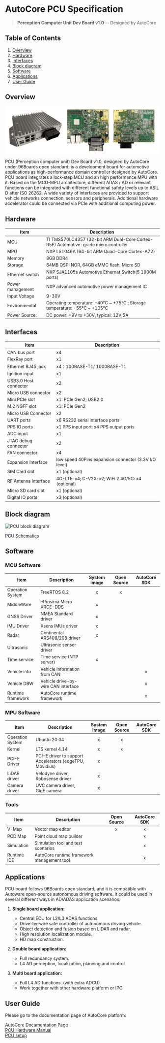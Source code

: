 # AutoCore PCU Specification

> **Perception Computer Unit Dev Board v1.0** -- Designed by AutoCore

## Table of Contents

1. [Overview](#overview)  
2. [Hardware](#hardware)  
3. [Interfaces](#interfaces)  
4. [Block diagram](#block-diagram)
5. [Software](#software)
6. [Applications](#applications)
7. [User Guide](#user-guide)

## Overview

![PCU Dev board](images/Pcu_top_view.png "PCU Dev board")

PCU (Perception computer unit) Dev Board v1.0, designed by AutoCore under 96Boards open standard, is a development board for automotive applications as high-performance domain controller designed by AutoCore. PCU board integrates a lock-step MCU and an high performance MPU with it. Based on the MCU-MPU architecture, different ADAS / AD or relevant functions can be integrated with different functional safety levels up to ASIL D after ISO 26262. A wide variety of interfaces are provided to support vehicle networks connection, sensors and peripherals. Additional hardware accelerator could be connected via PCIe with additional computing power.

## Hardware
| Item           | Description   |
| -------------  | ------------- |
| MCU            | TI TMS570LC4357 (32-bit ARM Dual-Core Cortex-R5F) Automotive-grade micro controller |
| MPU            | NXP LS1046A (64-bit ARM Quad-Core Cortex-A72) |
| Memory         | 8GB DDR4 |
| Storage        | 64MB QSPI NOR, 64GB eMMC flash, Micro SD |
| Ethernet switch| NXP SJA1105s Automotive Ethernet Switch(5 1000M ports) |
| Power management| NXP advanced automotive power management IC|
| Input Voltage  |     9-30V        | 
| Environmental    |  Operating temperature: -40°C ~ +75°C ; Storage temperature: -55°C ~ +105°C  |
| Power Source:  | DC power: +9V to +30V, typical: 12V,5A |

## Interfaces
| Item           | Description   |
| -------------  | ------------- |
| CAN bus port   | x4            |
| FlexRay port   | x1            |
| Ethernet RJ45 jack | x4：100BASE-T1/ 1000BASE-T1 |
| Ignition input | x1            |
| USB3.0  Host connector | x2            |
| Micro USB connector    | x2            |
| Mini PCIe slot | x1: PCIe Gen2; USB2.0 |
| M.2 NGFF slot  | x1: PCIe Gen2 |
| Micro USB Connector| x2 |
| UART ports     | x6 RS232 serial interface ports|
| PPS IO ports   | x1 PPS input port; x4 PPS output ports|
| ADC input      | x1            |
| JTAG  debug connector | x2 |
| FAN connector  | x4 |
| Expansion Interface | low speed 40Pins expansion connector (3.3V I/O level) |
| SIM Card slot  | x1 (optional) |
| RF Antenna Interface |4G-LTE: x4;  C-V2X: x2; WiFi 2.4G/5G: x4 (optional) |
| Micro SD card slot   | x1 (optional) |
| Digital IO ports | x3 (optional) |

## Block diagram
![PCU block diagram](images/Pcu_block_diagram.png "PCU block diagram")

[PCU Schematics](pdf/Pcu_schematics.pdf "PCU Schematics")

## Software

### MCU Software

| Item           | Description                     |  System image  | Open Source | AutoCore SDK   |
| -------------  | -------------                   | :------------: | :---------: | :------------: |
| Operation System| FreeRTOS 8.2                   |        x       |      x      |                |
| MiddleWare     | eProsima Micro XRCE-DDS         |        x       |             |                |
| GNSS Driver    | NMEA Standard driver            |        x       |             |                |
| IMU Driver     | Xsens IMUs driver               |        x       |             |                |
| Radar          | Continental ARS408/208 driver   |        x       |             |                |
| Ultrasonic     | Ultrasonic sensor driver        |                |             |                |
| Time service   | Time service (NTP server)       |        x       |             |                |
| Vehicle info   | Vehicle information from CAN    |                |             |        x       |
| Vehicle DBW    | Vehicle drive-by-wire CAN interface|             |             |        x       |
| Runtime framework| AutoCore runtime framework    |                |             |        x       |

### MPU Software
| Item           | Description                     |  System image  | Open Source | AutoCore SDK   |
| -------------  | -------------                   | :------------: | :---------: | :------------: |
| Operation System| Ubuntu 20.04                   |        x       |      x      |                |
| Kernel         | LTS kernel 4.14                 |        x       |      x      |                |
| PCI-E Driver   | PCI-E driver to support Accelerators (edgeTPU, Movidius) | x | |                |
| LiDAR driver   | Velodyne driver, Robosense driver|       x       |             |                |
| Camera driver  | UVC camera driver, GigE camera  |        x       |             |                |

### Tools
| Item           | Description    | Open Source  | AutoCore SDK   |
| -------------  | -------------  | :----------: | :------------: |
| V-Map          | Vector map editor|       x    |        x       |
| PCD Map         | Point cloud map builder|     |        x       |
| Simulation     | Simulation tool and test scenarios|  |  x      |
| Runtime IDE    | AutoCore runtime framework management tool| | x|


## Applications
PCU board follows 96Boards open standard, and it is compatible with Autoware open-source autonomous driving software. It could be used in several different ways in AD/ADAS application scenarios:

1. **Single board application:**   
    - Central ECU for L2/L3 ADAS functions.
    - Drive-by-wire safe controller of autonomous driving vehicle.
    - Object detection and fusion based on LiDAR and radar.
    - High resolution localization module.
    - HD map construction.

2. **Double board application:**
    - Full redundancy system.
    - L4 AD perception, localization, planning and control.  

3. **Multi board application:**    
    - Full L4 AD functions. (with extra ADCU)
    - Work together with other hardware platform or IPC.

## User Guide

Please go to the documentation page of AutoCore platform:

[AutoCore Documentation Page](../README.md)  
[PCU Hardware Manual](Pcu_hardware_manual.md)  
[PCU setup](Pcu_setup.md)  
